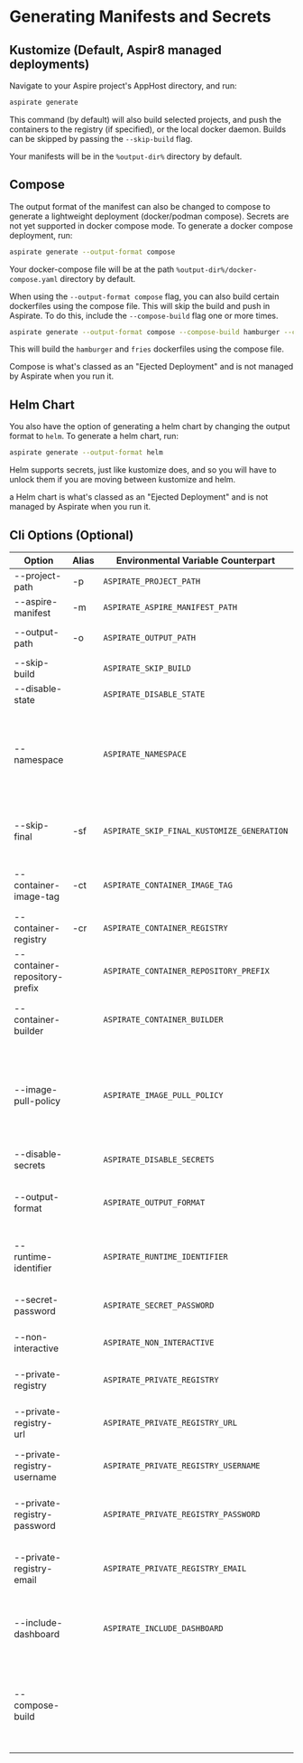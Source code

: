 # Generating Manifests and Secrets

## Kustomize (Default, Aspir8 managed deployments)

Navigate to your Aspire project's AppHost directory, and run:

```bash
aspirate generate
```
This command (by default) will also build selected projects, and push the containers to the registry (if specified), or the local docker daemon.
Builds can be skipped by passing the `--skip-build` flag.

Your manifests will be in the `%output-dir%` directory by default.

## Compose

The output format of the manifest can also be changed to compose to generate a lightweight deployment (docker/podman compose).
Secrets are not yet supported in docker compose mode.
To generate a docker compose deployment, run:

```bash
aspirate generate --output-format compose
```

Your docker-compose file will be at the path `%output-dir%/docker-compose.yaml` directory by default.

When using the `--output-format compose` flag, you can also build certain dockerfiles using the compose file.
This will skip the build and push in Aspirate.
To do this, include the `--compose-build` flag one or more times.

```bash
aspirate generate --output-format compose --compose-build hamburger --compose-build fries
```

This will build the `hamburger` and `fries` dockerfiles using the compose file.

Compose is what's classed as an "Ejected Deployment" and is not managed by Aspirate when you run it.

## Helm Chart

You also have the option of generating a helm chart by changing the output format to `helm`.
To generate a helm chart, run:

```bash
aspirate generate --output-format helm
```
Helm supports secrets, just like kustomize does, and so you will have to unlock them if you are moving between kustomize and helm.

a Helm chart is what's classed as an "Ejected Deployment" and is not managed by Aspirate when you run it.

## Cli Options (Optional)

| Option                        | Alias | Environmental Variable Counterpart         | Description                                                                                                                                                                    |
|-------------------------------|-------|--------------------------------------------|--------------------------------------------------------------------------------------------------------------------------------------------------------------------------------|
| --project-path                | -p    | `ASPIRATE_PROJECT_PATH`                    | The path to the aspire project.                                                                                                                                                |
| --aspire-manifest             | -m    | `ASPIRATE_ASPIRE_MANIFEST_PATH`            | The aspire manifest file to use                                                                                                                                                |
| --output-path                 | -o    | `ASPIRATE_OUTPUT_PATH`                     | The path to the output directory. Defaults to `%output-dir%`                                                                                                                   |
| --skip-build                  |       | `ASPIRATE_SKIP_BUILD`                      | Skips build and Push of containers.                                                                                                                                            |
| --disable-state               |       | `ASPIRATE_DISABLE_STATE`                   | Disable aspirate state management.                                                                                                                                             |
| --namespace                   |       | `ASPIRATE_NAMESPACE`                       | Generates a Kubernetes Namespace resource, and applies the namespace to all generated resources. Will be used at deployment time.                                              |
| --skip-final                  | -sf   | `ASPIRATE_SKIP_FINAL_KUSTOMIZE_GENERATION` | Skips The final generation of the kustomize manifest, which is the parent top level file                                                                                       |
| --container-image-tag         | -ct   | `ASPIRATE_CONTAINER_IMAGE_TAG`             | The Container Image Tag to use as the fall-back value for all containers.                                                                                                      |
| --container-registry          | -cr   | `ASPIRATE_CONTAINER_REGISTRY`              | The Container Registry to use as the fall-back value for all containers.                                                                                                       |
| --container-repository-prefix |       | `ASPIRATE_CONTAINER_REPOSITORY_PREFIX`     | The Container Repository Prefix to use as the fall-back value for all containers.                                                                                              |
| --container-builder           |       | `ASPIRATE_CONTAINER_BUILDER`               | The Container Builder: can be `docker` or `podman`. The default is `docker`.                                                                                                   |
| --image-pull-policy           |       | `ASPIRATE_IMAGE_PULL_POLICY`               | The image pull policy to use for all containers in generated manifests. Can be `Always`, `Never` or `IfNotPresent`. For your local docker desktop cluster - use `IfNotPresent` |
| --disable-secrets             |       | `ASPIRATE_DISABLE_SECRETS`                 | Disables secrets management features.                                                                                                                                          |
| --output-format               |       | `ASPIRATE_OUTPUT_FORMAT`                   | Sets the output manifest format. Defaults to `kustomize`. Can be `kustomize`, `helm` or `compose`.                                                                             |
| --runtime-identifier          |       | `ASPIRATE_RUNTIME_IDENTIFIER`              | Sets the runtime identifier for project builds. Defaults to `linux-x64`.                                                                                                       |
| --secret-password             |       | `ASPIRATE_SECRET_PASSWORD`                 | If using secrets, or you have a secret file - Specify the password to decrypt them                                                                                             |
| --non-interactive             |       | `ASPIRATE_NON_INTERACTIVE`                 | Disables interactive mode for the command                                                                                                                                      |
| --private-registry            |       | `ASPIRATE_PRIVATE_REGISTRY`                | Enables usage of a private registry - which will produce image pull secret.                                                                                                    |
| --private-registry-url        |       | `ASPIRATE_PRIVATE_REGISTRY_URL`            | The url for the private registry                                                                                                                                               |
| --private-registry-username   |       | `ASPIRATE_PRIVATE_REGISTRY_USERNAME`       | The username for the private registry. This is required if passing `--private-registry`.                                                                                       |
| --private-registry-password   |       | `ASPIRATE_PRIVATE_REGISTRY_PASSWORD`       | The password for the private registry. This is required if passing `--private-registry`.                                                                                       |
| --private-registry-email      |       | `ASPIRATE_PRIVATE_REGISTRY_EMAIL`          | The email for the private registry. This is purely optional and will default to `aspirate@aspirate.com`.                                                                       |
| --include-dashboard           |       | `ASPIRATE_INCLUDE_DASHBOARD`               | Boolean flag to specify if the Aspire dashboard should also be included in deployments.                                                                                        |
| --compose-build               |       |                                            | Can be included one or more times to set certain dockerfile resource building to be handled by the compose file. This will skip build and push in aspirate.                    |